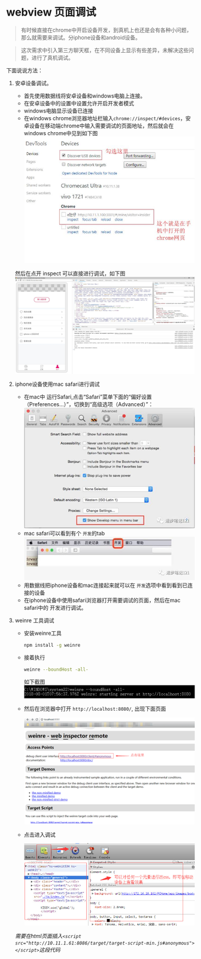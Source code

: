 # webview 页面调试

> 有时候直接在chrome中开启设备开发，到真机上也还是会有各种小问题，那么就需要来调试。分iphone设备和android设备。

> 这次需求中引入第三方聊天框，在不同设备上显示有些差异，未解决这些问题，进行了真机调试。 

下面说说方法：

1. 安卓设备调试。

    - 首先使用数据线将安卓设备和windows电脑上连接。
    - 在安卓设备中的设置中设置允许开启开发者模式
    - windows电脑显示设备已连接
    - 在windows chrome浏览器地址栏输入`chrome://inspect/#devices`，安卓设备在移动端chrome中输入需要调试的页面地址，然后就会在windows chrome中见到如下图
    ![inspect中设备已连接](https://raw.githubusercontent.com/lixiaraodd01/lisa/master/images/android-inspect-2.jpg)

    然后在点开 inspect 可以直接进行调试，如下图
    ![](https://raw.githubusercontent.com/lixiaraodd01/lisa/master/images/android-inspect-1.jpg)


2. iphone设备使用mac safari进行调试

    - 在mac中 运行Safari,点击“Safari”菜单下面的“偏好设置（Preferences...）”，切换到“高级选项（Advanced）”：
    ![](https://raw.githubusercontent.com/lixiaraodd01/lisa/master/images/mac-safari-setting.jpg)
    - mac safari可以看到有个 `开发`的tab
    ![](https://raw.githubusercontent.com/lixiaraodd01/lisa/master/images/safari-develop.jpg)
    - 用数据线把iphone设备和mac连接起来就可以在 `开发`选项中看到看到已连接的设备
    - 在iphone设备中使用safari浏览器打开需要调试的页面，然后在mac safari中的 开发进行调试。


3. weinre 工具调试

    - 安装weinre工具

      ```bash
      npm install -g weinre
      ```
    - 接着执行 
      ```bash
      weinre --boundHost -all-
      ```
      如下截图
    ![](https://raw.githubusercontent.com/lixiaraodd01/lisa/master/images/weinre-bash-1.jpg)

    - 然后在浏览器中打开 `http://localhost:8080/`, 出现下面页面

      ![](https://raw.githubusercontent.com/lixiaraodd01/lisa/master/images/weinre-2.png)

    - 点击进入调试

      ![](https://raw.githubusercontent.com/lixiaraodd01/lisa/master/images/weinre-debug.jpg)
    
    *需要在html页面插入`<script src="http://10.11.1.61:8086/target/target-script-min.js#anonymous"></script>`这段代码*







